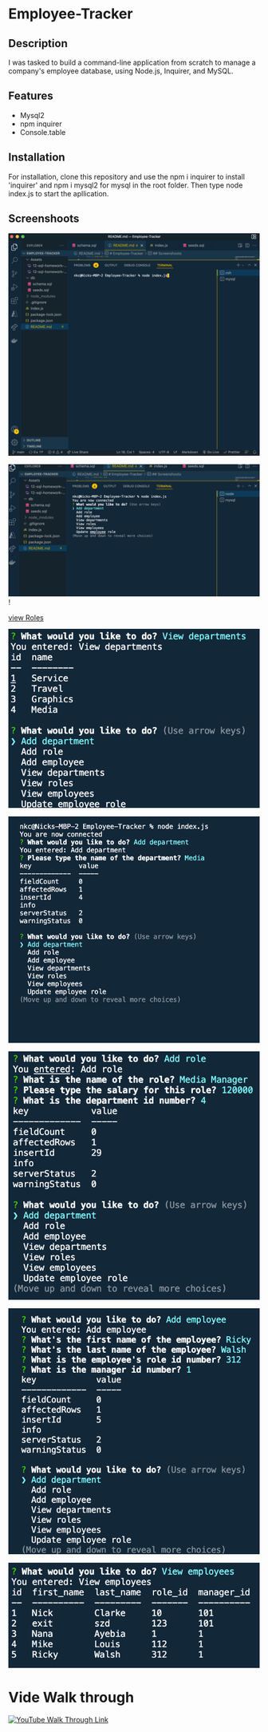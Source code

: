 # Employee-Tracker

## Description
I was tasked to build a command-line application from scratch to manage a company's employee database, using Node.js, Inquirer, and MySQL.

## Features

- Mysql2
- npm inquirer
- Console.table


## Installation
For installation, clone this repository and use the npm i inquirer to install 'inquirer' and npm i mysql2 for mysql in the root folder. Then type node index.js to start the apllication.

## Screenshoots

![Start Page](./Assets/images/start.png)

![Menu Options](./Assets/images/menu.png)!

[view Roles](./Assets/images/viewroles.png)

![View Departments](./Assets/images/viewDept.png)

![Add Department](./Assets/images/addDept.png)

![Add Role](./Assets/images/addRole.png)

![Add Employee](./Assets/images/addEmployee.png)

![View Employee](./Assets/images/vwEmp.png)

# Vide Walk through

[![YouTube Walk Through Link](https://i9.ytimg.com/vi/6RnV0sPz45Q/mq1.jpg?sqp=CNjh2ZEG&rs=AOn4CLCGhC_X3mI5xmxip0mkvFrlqauCgQ)](https://www.youtube.com/watch?v=6RnV0sPz45Q)